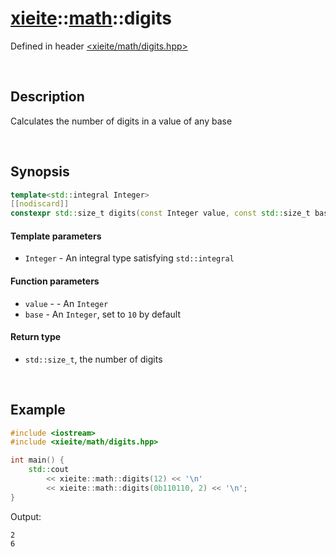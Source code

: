 # [xieite](../xieite.md)\:\:[math](../math.md)\:\:digits
Defined in header [<xieite/math/digits.hpp>](../../include/xieite/math/digits.hpp)

&nbsp;

## Description
Calculates the number of digits in a value of any base

&nbsp;

## Synopsis
```cpp
template<std::integral Integer>
[[nodiscard]]
constexpr std::size_t digits(const Integer value, const std::size_t base = 10) noexcept;
```
#### Template parameters
- `Integer` - An integral type satisfying `std::integral`
#### Function parameters
- `value` - - An `Integer`
- `base` - An `Integer`, set to `10` by default
#### Return type
- `std::size_t`, the number of digits

&nbsp;

## Example
```cpp
#include <iostream>
#include <xieite/math/digits.hpp>

int main() {
    std::cout
        << xieite::math::digits(12) << '\n'
        << xieite::math::digits(0b110110, 2) << '\n';
}
```
Output:
```
2
6
```

